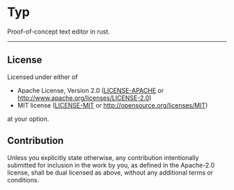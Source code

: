 # Typ

Proof-of-concept text editor in rust.

---

## License

Licensed under either of

* Apache License, Version 2.0
([LICENSE-APACHE](LICENSE-APACHE) or
<http://www.apache.org/licenses/LICENSE-2.0>)
* MIT license
([LICENSE-MIT](LICENSE-MIT) or
<http://opensource.org/licenses/MIT>)

at your option.

## Contribution

Unless you explicitly state otherwise, any contribution intentionally submitted
for inclusion in the work by you, as defined in the Apache-2.0 license, shall be
dual licensed as above, without any additional terms or conditions.
